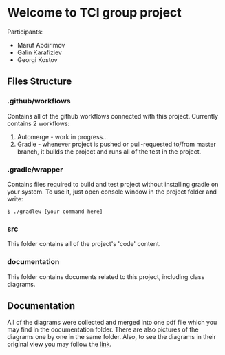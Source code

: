 # Welcome to TCI group project
 Participants:
- Maruf Abdirimov
- Galin Karafiziev
- Georgi Kostov 
## Files Structure
### .github/workflows
Contains all of the github workflows connected with this project.
Currently contains 2 workflows:
1. Automerge - work in progress...
2. Gradle - whenever project is pushed or pull-requested to/from master branch, it builds the project and runs all of the test in the project. 
### .gradle/wrapper
Contains files required to build and test project without installing gradle on your system.
To use it, just open console window in the project folder and write:

    $ ./gradlew [your command here]
### src
This folder contains all of the project's 'code' content.
### documentation
This folder contains documents related to this project, including class diagrams.
## Documentation
All of the diagrams were collected and merged into one pdf file which you may find in the documentation folder. There are also pictures of the diagrams one by one in the same folder.
Also, to see the diagrams in their original view you may follow the [link](https://drive.google.com/open?id=1L2DMYr91eaR1qHxDGplEA101u_wNoymi).
